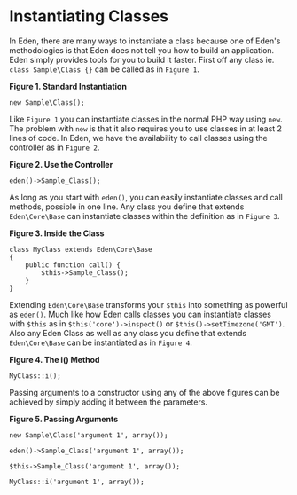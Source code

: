 # Instantiating Classes

In Eden, there are many ways to instantiate a class because one of Eden's methodologies is that Eden does not tell you how to build an application. Eden simply provides tools for you to build it faster. First off any class ie. `class Sample\Class {}` can be called as in `Figure 1`.

**Figure 1. Standard Instantiation**

	new Sample\Class();

Like `Figure 1` you can instantiate classes in the normal PHP way using `new`. The problem with `new` is that it also requires you to use classes in at least 2 lines of code. In Eden, we have the availability to call classes using the controller as in `Figure 2`.

**Figure 2. Use the Controller**

	eden()->Sample_Class();

As long as you start with `eden()`, you can easily instantiate classes and call methods, possible in one line. Any class you define that extends `Eden\Core\Base` can instantiate classes within the definition as in `Figure 3`.

**Figure 3. Inside the Class**

	class MyClass extends Eden\Core\Base 
	{
		public function call() {
			$this->Sample_Class();
		}
	}

Extending `Eden\Core\Base` transforms your `$this` into something as powerful as `eden()`. Much like how Eden calls classes you can instantiate classes with `$this` as in `$this('core')->inspect()` or `$this()->setTimezone('GMT')`. Also any Eden Class as well as any class you define that extends `Eden\Core\Base` can be instantiated as in `Figure 4`.

**Figure 4. The i() Method**

	MyClass::i();

Passing arguments to a constructor using any of the above figures can be achieved by simply adding it between the parameters.

**Figure 5. Passing Arguments**

	new Sample\Class('argument 1', array());

	eden()->Sample_Class('argument 1', array());

	$this->Sample_Class('argument 1', array());

	MyClass::i('argument 1', array());